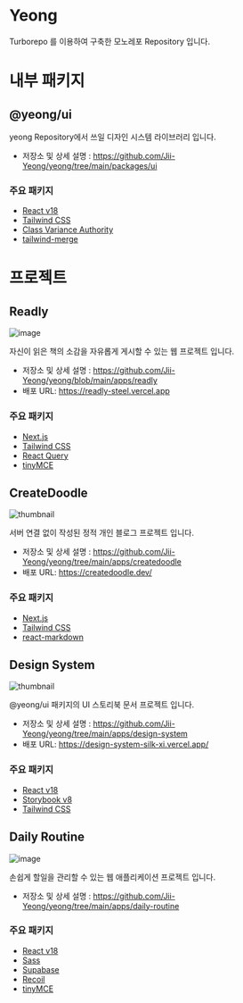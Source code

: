 # Yeong

Turborepo 를 이용하여 구축한 모노레포 Repository 입니다.

# 내부 패키지

## @yeong/ui

yeong Repository에서 쓰일 디자인 시스템 라이브러리 입니다.

- 저장소 및 상세 설명 : https://github.com/Jii-Yeong/yeong/tree/main/packages/ui

### 주요 패키지

- [React v18](https://ko.react.dev/)
- [Tailwind CSS](https://tailwindcss.com/)
- [Class Variance Authority](https://cva.style/docs)
- [tailwind-merge](https://github.com/dcastil/tailwind-merge)

# 프로젝트

## Readly

![image](https://github.com/user-attachments/assets/65ee8ac5-21d4-47b8-a991-7022a8d68edc)



자신이 읽은 책의 소감을 자유롭게 게시할 수 있는 웹 프로젝트 입니다.

- 저장소 및 상세 설명 : https://github.com/Jii-Yeong/yeong/blob/main/apps/readly
- 배포 URL: https://readly-steel.vercel.app

### 주요 패키지

- [Next.js](https://nextjs.org/)
- [Tailwind CSS](https://tailwindcss.com/)
- [React Query](https://tanstack.com/query/latest)
- [tinyMCE](https://www.tiny.cloud/)

## CreateDoodle

![thumbnail](https://4rwpwj6q9lf5hlkz.public.blob.vercel-storage.com/common/images/readme_thumbnail-JOGQ0zTn8dchP7mKKD7M6yHrcjXne4.png)

서버 연결 없이 작성된 정적 개인 블로그 프로젝트 입니다.

- 저장소 및 상세 설명 : https://github.com/Jii-Yeong/yeong/tree/main/apps/createdoodle
- 배포 URL: https://createdoodle.dev/

### 주요 패키지

- [Next.js](https://nextjs.org/)
- [Tailwind CSS](https://tailwindcss.com/)
- [react-markdown](https://github.com/remarkjs/react-markdown)

## Design System

![thumbnail](https://4rwpwj6q9lf5hlkz.public.blob.vercel-storage.com/common/images/design-system-thumbnail-REGwOM8TFcWeHkRquCunBhwpiNyEX2.PNG)

@yeong/ui 패키지의 UI 스토리북 문서 프로젝트 입니다.

- 저장소 및 상세 설명 : https://github.com/Jii-Yeong/yeong/tree/main/apps/design-system
- 배포 URL: https://design-system-silk-xi.vercel.app/

### 주요 패키지

- [React v18](https://ko.react.dev/)
- [Storybook v8](https://storybook.js.org/)
- [Tailwind CSS](https://tailwindcss.com/)

## Daily Routine

![image](https://github.com/user-attachments/assets/ffb68c6c-ff1d-45e6-b9c9-b3f984feff1c)

손쉽게 할일을 관리할 수 있는 웹 애플리케이션 프로젝트 입니다.

- 저장소 및 상세 설명 : https://github.com/Jii-Yeong/yeong/tree/main/apps/daily-routine

### 주요 패키지

- [React v18](https://ko.react.dev/)
- [Sass](https://sass-lang.com/)
- [Supabase](https://supabase.com/)
- [Recoil](https://recoiljs.org/ko/)
- [tinyMCE](https://www.tiny.cloud/)
